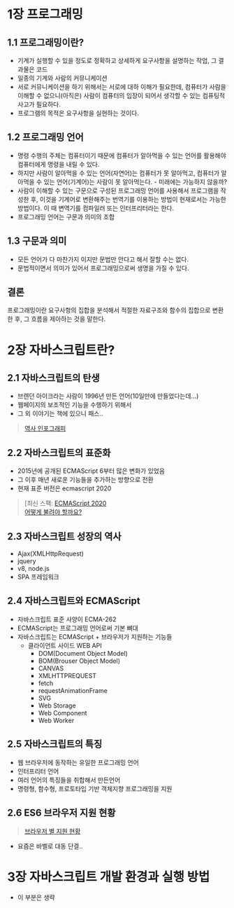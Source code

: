 # 1장 프로그래밍

## 1.1 프로그래밍이란?

* 기계가 실행할 수 있을 정도로 정확하고 상세하게 요구사항을 설명하는 작업, 그 결과물은 코드
* 일종의 기계와 사람의 커뮤니케이션
* 서로 커뮤니케이션을 하기 위해서는 서로에 대하 이해가 필요한데, 컴퓨터가 사람을 이해할 수 없으니(아직은) 사람이 컴퓨터의 입장이 되어서 생각할 수 있는 컴퓨팅적 사고가 필요하다.
* 프로그램의 목적은 요구사항을 실현하는 것이다.

## 1.2 프로그래밍 언어

* 명령 수행의 주체는 컴퓨터이기 때문에 컴퓨터가 알아먹을 수 있는 언어를 활용해야 컴퓨터에게 명령을 내릴 수 있다.
* 하지만 사람이 알아먹을 수 있는 언어(자연어)는 컴퓨터가 못 알아먹고, 컴퓨터가 알아먹을 수 있는 언어(기계어)는 사람이 못 알아먹는다. - 미래에는 가능하지 않을까? 
* 사람이 이해할 수 있는 구문으로 구성된 프로그래밍 언어를 사용해서 프로그램을 작성한 후, 이것을 기계어로 변환해주는 번역기를 이용하는 방법이 현재로서는 가능한 방법이다. 이 때 변역기를 컴파일러 또는 인터프리터라는 한다.
* 프로그래밍 언어는 구문과 의미의 조합

## 1.3 구문과 의미

* 모든 언어가 다 마찬가지 이지만 문법만 안다고 해서 잘할 수는 없다.
* 문법적이면서 의미가 있어서 프로그래밍으로써 생명을 가질 수 있다.

## 결론

프로그래밍이란 요구사항의 집합을 분석해서 적절한 자료구조와 함수의 집합으로 변환한 후, 그 흐름을 제아하는 것을 말한다.

# 2장 자바스크립트란?

## 2.1 자바스크립트의 탄생

* 브렌던 아이크라는 사람이 1996년 만든 언어(10일만에 만들었다는데...)
* 웹페이지의 보조적인 기능을 수행하기 위해서 
* 그 외 이야기는 책에 있으니 패스..
> [역사 인포그래피](https://www.checkmarx.com/blog/javascript-history-infographic/)

## 2.2 자바스크립트의 표준화

* 2015년에 공개된 ECMAScript 6부터 많은 변화가 있었음
* 그 이후 매년 새로운 기능들을 추가하는 방향으로 전환
* 현재 표준 버전은 ecmascript 2020
> [최신 스팩: [ECMAScript 2020](https://262.ecma-international.org/11.0/)   
> [어떻게 불려야 할까요?](https://bytearcher.com/articles/es6-vs-es2015-name/)

## 2.3 자바스크립트 성장의 역사

* Ajax(XMLHttpRequest)
* jquery
* v8, node.js
* SPA 프레임워크

## 2.4 자바스크립트와 ECMAScript

* 자바스크립트 표준 사양이 ECMA-262
* ECMAScript는 프로그래밍 언어로써 기본 뼈대
* 자바스크립트는 ECMAScript + 브라우저가 지원하는 기능들
   * 클라이언트 사이드 WEB API
      * DOM(Document Object Model)
      * BOM(Brouser Object Model)
      * CANVAS
      * XMLHTTPREQUEST
      * fetch
      * requestAnimationFrame
      * SVG
      * Web Storage
      * Web Component
      * Web Worker

## 2.5 자바스크립트의 특징

* 웹 브라우저에 동작하는 유일한 프로그래밍 언어
* 인터프리터 언어
* 여러 언어의 특징들을 취합해서 만든언어
* 명령형, 함수형, 프로토타입 기반 객체지향 프로그래밍을 지원

## 2.6 ES6 브라우저 지원 현황

> [브라우저 별 지원 현황](https://kangax.github.io/compat-table/es6/)
* 요즘은 바벨로 대동 단결..

# 3장 자바스크립트 개발 환경과 실행 방법

* 이 부분은 생략


